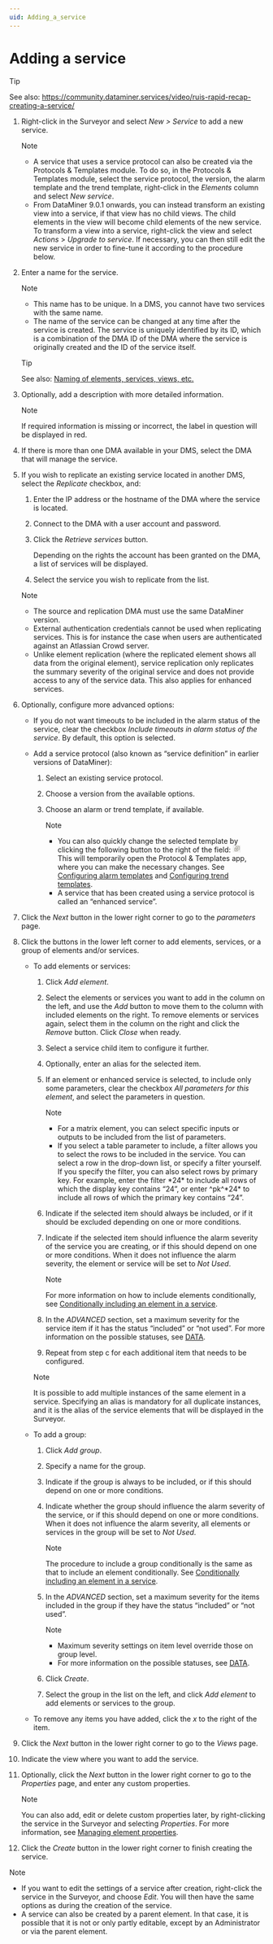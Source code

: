 ```yaml
---
uid: Adding_a_service
---
```


# Adding a service

> [!TIP]
> See also:
> <https://community.dataminer.services/video/ruis-rapid-recap-creating-a-service/>

1. Right-click in the Surveyor and select *New \> Service* to add a new service.

    > [!NOTE]
    > - A service that uses a service protocol can also be created via the Protocols & Templates module. To do so, in the Protocols & Templates module, select the service protocol, the version, the alarm template and the trend template, right-click in the *Elements* column and select *New service*.
    > - From DataMiner 9.0.1 onwards, you can instead transform an existing view into a service, if that view has no child views. The child elements in the view will become child elements of the new service. To transform a view into a service, right-click the view and select *Actions* > *Upgrade to service*. If necessary, you can then still edit the new service in order to fine-tune it according to the procedure below.

2. Enter a name for the service.

    > [!NOTE]
    > - This name has to be unique. In a DMS, you cannot have two services with the same name.
    > - The name of the service can be changed at any time after the service is created. The service is uniquely identified by its ID, which is a combination of the DMA ID of the DMA where the service is originally created and the ID of the service itself.

    > [!TIP]
    > See also:
    > [Naming of elements, services, views, etc.](xref:NamingConventions#naming-of-elements-services-views-etc)

3. Optionally, add a description with more detailed information.

    > [!NOTE]
    > If required information is missing or incorrect, the label in question will be displayed in red.

4. If there is more than one DMA available in your DMS, select the DMA that will manage the service.

5. If you wish to replicate an existing service located in another DMS, select the *Replicate* checkbox, and:

    1. Enter the IP address or the hostname of the DMA where the service is located.

    2. Connect to the DMA with a user account and password.

    3. Click the *Retrieve services* button.

        Depending on the rights the account has been granted on the DMA, a list of services will be displayed.

    4. Select the service you wish to replicate from the list.

    > [!NOTE]
    > - The source and replication DMA must use the same DataMiner version.
    > - External authentication credentials cannot be used when replicating services. This is for instance the case when users are authenticated against an Atlassian Crowd server.
    > - Unlike element replication (where the replicated element shows all data from the original element), service replication only replicates the summary severity of the original service and does not provide access to any of the service data. This also applies for enhanced services.

6. Optionally, configure more advanced options:

    - If you do not want timeouts to be included in the alarm status of the service, clear the checkbox *Include timeouts in alarm status of the service*. By default, this option is selected.

    - Add a service protocol (also known as “service definition” in earlier versions of DataMiner):

        1. Select an existing service protocol.

        2. Choose a version from the available options.

        3. Choose an alarm or trend template, if available.

            > [!NOTE]
            > - You can also quickly change the selected template by clicking the following button to the right of the field: ![](../../images/Open_protocols_app_icon.png)<br>This will temporarily open the Protocol & Templates app, where you can make the necessary changes. See [Configuring alarm templates](xref:Configuring_alarm_templates) and [Configuring trend templates](xref:Configuring_trend_templates).
            > - A service that has been created using a service protocol is called an “enhanced service”.

7. Click the *Next* button in the lower right corner to go to the *parameters* page.

8. Click the buttons in the lower left corner to add elements, services, or a group of elements and/or services.

    - To add elements or services:

        1. Click *Add element*.

        2. Select the elements or services you want to add in the column on the left, and use the *Add* button to move them to the column with included elements on the right. To remove elements or services again, select them in the column on the right and click the *Remove* button. Click *Close* when ready.

        3. Select a service child item to configure it further.

        4. Optionally, enter an alias for the selected item.

        5. If an element or enhanced service is selected, to include only some parameters, clear the checkbox *All parameters for this element*, and select the parameters in question.

            > [!NOTE]
            > - For a matrix element, you can select specific inputs or outputs to be included from the list of parameters.
            > - If you select a table parameter to include, a filter allows you to select the rows to be included in the service. You can select a row in the drop-down list, or specify a filter yourself. If you specify the filter, you can also select rows by primary key. For example, enter the filter \*24\* to include all rows of which the display key contains “24”, or enter ^pk^\*24\* to include all rows of which the primary key contains “24”.

        6. Indicate if the selected item should always be included, or if it should be excluded depending on one or more conditions.

        7. Indicate if the selected item should influence the alarm severity of the service you are creating, or if this should depend on one or more conditions. When it does not influence the alarm severity, the element or service will be set to *Not Used*.

            > [!NOTE]
            > For more information on how to include elements conditionally, see [Conditionally including an element in a service](xref:Conditionally_including_an_element_in_a_service).

        8. In the *ADVANCED* section, set a maximum severity for the service item if it has the status “included” or “not used”. For more information on the possible statuses, see [DATA](xref:Service_card_pages#data).

        9. Repeat from step c for each additional item that needs to be configured.

        > [!NOTE]
        > It is possible to add multiple instances of the same element in a service. Specifying an alias is mandatory for all duplicate instances, and it is the alias of the service elements that will be displayed in the Surveyor.

    - To add a group:

        1. Click *Add group*.

        2. Specify a name for the group.

        3. Indicate if the group is always to be included, or if this should depend on one or more conditions.

        4. Indicate whether the group should influence the alarm severity of the service, or if this should depend on one or more conditions. When it does not influence the alarm severity, all elements or services in the group will be set to *Not Used*.

            > [!NOTE]
            > The procedure to include a group conditionally is the same as that to include an element conditionally. See [Conditionally including an element in a service](xref:Conditionally_including_an_element_in_a_service).

        5. In the *ADVANCED* section, set a maximum severity for the items included in the group if they have the status “included” or “not used”.

            > [!NOTE]
            > - Maximum severity settings on item level override those on group level.
            > - For more information on the possible statuses, see [DATA](xref:Service_card_pages#data).

        6. Click *Create*.

        7. Select the group in the list on the left, and click *Add element* to add elements or services to the group.

    - To remove any items you have added, click the *x* to the right of the item.

9. Click the *Next* button in the lower right corner to go to the *Views* page.

10. Indicate the view where you want to add the service.

11. Optionally, click the *Next* button in the lower right corner to go to the *Properties* page, and enter any custom properties.

    > [!NOTE]
    > You can also add, edit or delete custom properties later, by right-clicking the service in the Surveyor and selecting *Properties*. For more information, see [Managing element properties](xref:Managing_element_properties).

12. Click the *Create* button in the lower right corner to finish creating the service.

> [!NOTE]
> - If you want to edit the settings of a service after creation, right-click the service in the Surveyor, and choose *Edit*. You will then have the same options as during the creation of the service.
> - A service can also be created by a parent element. In that case, it is possible that it is not or only partly editable, except by an Administrator or via the parent element.
>
